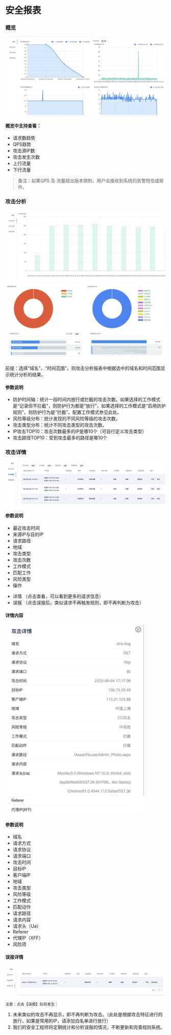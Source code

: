 

# 安全报表

### 概览
![-](/images/15971369422371.jpg)

#### 概览中支持查看：

  - 请求数趋势
  - QPS趋势
  - 攻击源IP数
  - 攻击发生次数
  - 上行流量
  - 下行流量

> 备注：如果QPS 及 流量超出版本限制，用户会接收到系统的告警短信或邮件。

### 攻击分析
![](/images/15971369862219.jpg)

![](/images/15971369927363.jpg)


前提：选择“域名”，“时间范围”。则攻击分析报表中根据选中的域名和时间范围显示统计分析的结果。
 
#### 参数说明

  - 防护时间轴：统计一段时间内放行或拦截的攻击次数。如果选择的工作模式是“记录但不拦截”，则防护行为都是“放行”，如果选择的工作模式是“启用防护规则”，则防护行为是“拦截”。配置工作模式参见此处。
  - 风险等级分布：统计发现的不同风险等级的攻击次数。
  - 攻击类型分布：统计不同攻击类型的攻击次数。
  - IP攻击TOP10：攻击次数最多的IP是哪10个（可自行定义攻击类型）
  - 攻击路径TOP10：受到攻击最多的路径是哪10个

### 攻击详情
![](/images/15971370413247.jpg)

#### 参数说明
  - 最近攻击时间
  - 来源IP与目的IP
  - 请求路径
  - 地域
  - 攻击类型
  - 攻击次数
  - 工作模式
  - 匹配工作
  - 风险类型
  - 操作 
   * 详情 （点击查看，可以看到更多的请求信息）
   * 误报 （点击误报后，类似请求不再触发规则，即不再判断为攻击）
  
#### 详情内容
![](/images/15971372278724.jpg)

#### 参数说明
* 域名
* 请求方式
* 请求协议
* 请求端口
* 攻击时间
* 目标IP
* 客户端IP
* 地域
* 攻击类型
* 风险等级
* 工作模式
* 匹配动作
* 请求路径
* 请求内容
* 请求头（Ua）
* Referer 
* 代理IP（XFF）
* 风险项

#### 误报详情
![](/images/15971372523903.jpg)

`注意：点击【误报】后将发生：`

1. 未来类似的攻击不再显示，即不再判断为攻击。（此处是根据攻击特征进行的放行，如果是常用的IP，请添加白名单进行放行）
2. 我们的安全工程师将定期统计和分析误报的情况，不断更新和完善规则系统。


